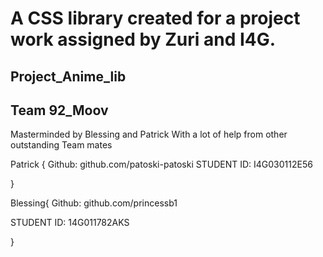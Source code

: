 <h1>A CSS library created for a project work assigned by Zuri and I4G.</h1>

<h2>Project_Anime_lib</h2>
<h2>Team 92_Moov</h2>

Masterminded by Blessing and Patrick
With a lot of help from other outstanding Team mates

Patrick {
Github:
github.com/patoski-patoski
STUDENT ID:
I4G030112E56

}

Blessing{
Github:
github.com/princessb1

STUDENT ID:
14G011782AKS

}


